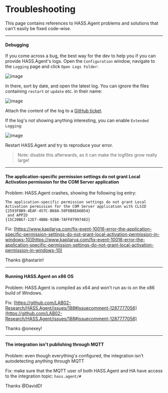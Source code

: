 # Troubleshooting

This page contains references to HASS.Agent problems and solutions that can't easily be fixed code-wise.

----

#### Debugging

If you come across a bug, the best way for the dev to help you if you can provide HASS.Agent's logs. Open the `Configuration` window, navigate to the `Logging` page and click `Open Logs Folder`:

![image](https://user-images.githubusercontent.com/81011038/202460956-80757e7c-28b4-4fc0-b0e2-27ad99e49b75.png)

In there, sort by date, and open the latest log. You can ignore the files containing `restart` or `update` etc. in their name:

![image](https://user-images.githubusercontent.com/81011038/202461663-8721786b-bdd6-4a32-a0be-62ba74c1e819.png)

Attach the content of the log to a [GitHub ticket](https://github.com/LAB02-Research/HASS.Agent/issues).

If the log's not showing anything interesting, you can enable `Extended Logging`:

![image](https://user-images.githubusercontent.com/81011038/202461944-5fd37baf-998e-407b-836e-0e9ac140a7d0.png)

Restart HASS.Agent and try to reproduce your error.

> Note: disable this afterwards, as it can make the logfiles grow really large!

----

#### The application-specific permission settings do not grant Local Activation permission for the COM Server application

Problem: HASS.Agent crashes, showing the following log entry:

```
The application-specific permission settings do not grant Local Activation permission for the COM Server application with CLSID 
{2593F8B9-4EAF-457C-B68A-50F6B8EA6B54}
 and APPID 
{15C20B67-12E7-4BB6-92BB-7AFF07997402}
```

Fix: [https://www.kapilarya.com/fix-event-10016-error-the-application-specific-permission-settings-do-not-grant-local-activation-permission-in-windows-10](https://www.kapilarya.com/fix-event-10016-error-the-application-specific-permission-settings-do-not-grant-local-activation-permission-in-windows-10)

Thanks @hastarin!

----

#### Running HASS.Agent on x86 OS

Problem: HASS.Agent is compiled as x64 and won't run as-is on the x86 build of Windows.

Fix: [https://github.com/LAB02-Research/HASS.Agent/issues/188#issuecomment-1287777056](https://github.com/LAB02-Research/HASS.Agent/issues/188#issuecomment-1287777056)

Thanks @onexey!

----

#### The integration isn't publishing through MQTT

Problem: even though everything's configured, the integration isn't autodetecting anything through MQTT

Fix: make sure that the MQTT user of both HASS.Agent and HA have access to the integration topic: `hass.agent/#`

Thanks @DavidD!
